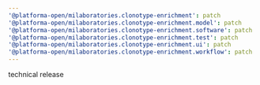 ```yaml
---
'@platforma-open/milaboratories.clonotype-enrichment': patch
'@platforma-open/milaboratories.clonotype-enrichment.model': patch
'@platforma-open/milaboratories.clonotype-enrichment.software': patch
'@platforma-open/milaboratories.clonotype-enrichment.test': patch
'@platforma-open/milaboratories.clonotype-enrichment.ui': patch
'@platforma-open/milaboratories.clonotype-enrichment.workflow': patch
---
```


technical release
